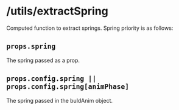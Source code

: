 # /utils/extractSpring

Computed function to extract springs. Spring priority is as follows:

## `props.spring`

The spring passed as a prop.

## `props.config.spring || props.config.spring[animPhase]`

The spring passed in the buldAnim object.
